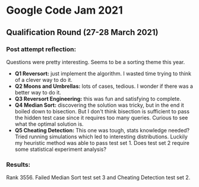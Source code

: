 # Google Code Jam 2021

## Qualification Round (27-28 March 2021)

### Post attempt reflection:

Questions were pretty interesting. Seems to be a sorting theme this year.

- **Q1 Reversort:** just implement the algorithm. I wasted time trying to think of a clever way to do it.
- **Q2 Moons and Umbrellas:** lots of cases, tedious. I wonder if there was a better way to do it.
- **Q3 Reversort Engineering:** this was fun and satisfying to complete.
- **Q4 Median Sort:** discovering the solution was tricky, but in the end it boiled down to bisection. But I don't think bisection is sufficient to pass the hidden test case since it requires too many queries. Curious to see what the optimal solution is.
- **Q5 Cheating Detection:** This one was tough, stats knowledge needed? Tried running simulations which led to interesting distributions. Luckily my heuristic method was able to pass test set 1. Does test set 2 require some statistical experiment analysis?

### Results:

Rank 3556. Failed Median Sort test set 3 and Cheating Detection test set 2.
